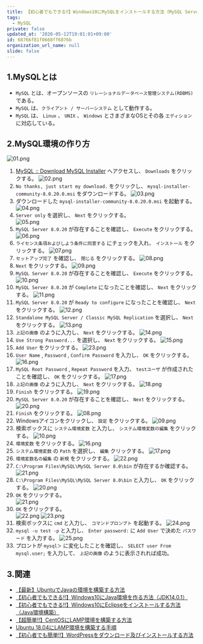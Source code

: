 ```yaml
---
title: 【初心者でもできる‼】Windows10にMySQLをインストールする方法（MySQL Server 8.0.20）
tags:
  - MySQL
private: false
updated_at: '2020-05-12T19:01:01+09:00'
id: 68766f81f0668ff6876b
organization_url_name: null
slide: false
---
```

## 1.MySQLとは
- `MySQL` とは、オープンソースの `リレーショナルデータベース管理システム(RDBMS)` である。
- `MySQL` は、`クライアント / サーバーシステム` として動作する。
- `MySQL` は、 `Linux` 、 `UNIX` 、 `Windows` とさまざまなOSとその各 `エディション` に対応している。

## 2.MySQL環境の作り方

![01.png](https://qiita-image-store.s3.ap-northeast-1.amazonaws.com/0/449867/7e557af4-8373-9d74-627a-8a0925dc3656.png)
1. [MySQL :: Download MySQL Installer](https://dev.mysql.com/downloads/windows/installer/8.0.html) へアクセスし、 `Downloads` をクリックする。
![02.png](https://qiita-image-store.s3.ap-northeast-1.amazonaws.com/0/449867/c17e634d-ef44-f30d-7f3b-8cb2049f9720.png)
2. `No thanks, just start my download.` をクリックし、 `mysql-installer-community-8.0.20.0.msi` をダウンロードする。
![03.png](https://qiita-image-store.s3.ap-northeast-1.amazonaws.com/0/449867/8481dca1-b697-dd0c-7c7a-c216e25fe49c.png)
3. ダウンロードした `mysql-installer-community-8.0.20.0.msi` を起動する。
![04.png](https://qiita-image-store.s3.ap-northeast-1.amazonaws.com/0/449867/165c763d-7d45-310f-fd40-7555be2cc9ad.png)
4. `Server only` を選択し、 `Next` をクリックする。            
![05.png](https://qiita-image-store.s3.ap-northeast-1.amazonaws.com/0/449867/42474e6c-4244-d0b0-0f21-a61caf39565c.png)
5. `MySQL Server 8.0.20` が存在することを確認し、 `Execute` をクリックする。            
![06.png](https://qiita-image-store.s3.ap-northeast-1.amazonaws.com/0/449867/c343d522-3cf5-3af3-df89-0d3f02d09983.png)
6. `ライセンス条項およびしよう条件に同意する` にチェックを入れ、 `インストール` をクリックする。 
![07.png](https://qiita-image-store.s3.ap-northeast-1.amazonaws.com/0/449867/303e5f16-87b4-2a84-afed-b952b5ffa16e.png)
7. `セットアップ完了` を確認し、 `閉じる` をクリックする。
![08.png](https://qiita-image-store.s3.ap-northeast-1.amazonaws.com/0/449867/e34c6643-0a15-9aef-f496-1f583064e67e.png)
8. `Next` をクリックする。
![09.png](https://qiita-image-store.s3.ap-northeast-1.amazonaws.com/0/449867/52e05d2c-e84f-cfb7-5bfc-bd9ea1b859ca.png)
9. `MySQL Server 8.0.20` が存在することを確認し、 `Execute` をクリックする。         
![10.png](https://qiita-image-store.s3.ap-northeast-1.amazonaws.com/0/449867/b5d01693-2836-d9e9-d5a5-bce86b29336b.png)
10. `MySQL Server 8.0.20` が `Complete` になったことを確認し、 `Next` をクリックする。
![11.png](https://qiita-image-store.s3.ap-northeast-1.amazonaws.com/0/449867/1f40d5b4-e94b-2470-cbf5-395b58ded0bd.png)
11. `MySQL Server 8.0.20` が `Ready to configure` になったことを確認し、 `Next` をクリックする。
![12.png](https://qiita-image-store.s3.ap-northeast-1.amazonaws.com/0/449867/21df61f0-1fe0-41c5-8989-67e0d2299d3f.png)
12. `Standalone MySQL Server / Classic MySQL Replication` を選択し、 `Next` をクリックする。
![13.png](https://qiita-image-store.s3.ap-northeast-1.amazonaws.com/0/449867/ef8f05bc-82f7-c4ce-daad-0fdd4e1485a1.png)
13. `上記の画像` のように入力し、 `Next` をクリックする。
![14.png](https://qiita-image-store.s3.ap-northeast-1.amazonaws.com/0/449867/4ba5b09e-d1e5-1c6f-795c-181e120cfd12.png)
14. `Use Strong Password...` を選択し、 `Next` をクリックする。
![15.png](https://qiita-image-store.s3.ap-northeast-1.amazonaws.com/0/449867/b855a695-819c-ba07-3736-31d9fc89c308.png)
15. `Add User` をクリックする。
![23.png](https://qiita-image-store.s3.ap-northeast-1.amazonaws.com/0/449867/317d7abf-33e9-4e45-99ba-a9f8faa0b90e.png)
16. `User Name` , `Password` , `Confirm Password` を入力し、 `OK` をクリックする。
![16.png](https://qiita-image-store.s3.ap-northeast-1.amazonaws.com/0/449867/fdcc6476-bfb0-275e-64d2-d5c32564cd1c.png)
17. `MySQL Root Password` , `Repeat Password` を入力、 `testユーザ` が作成されたことを確認し、 `OK` をクリックする。
![17.png](https://qiita-image-store.s3.ap-northeast-1.amazonaws.com/0/449867/6a3ad70a-9221-9c80-0dbd-ada75dfa1e6f.png)
18. `上記の画像` のように入力し、 `Next` をクリックする。
![18.png](https://qiita-image-store.s3.ap-northeast-1.amazonaws.com/0/449867/4e31fb8d-03cc-ab3d-da69-9dcad8ee27d5.png)
19. `Finish` をクリックする。
![19.png](https://qiita-image-store.s3.ap-northeast-1.amazonaws.com/0/449867/3efe0632-7d17-dcd4-218e-c296841252c8.png)
20. `MySQL Server 8.0.20` が存在することを確認し、 `Next` をクリックする。 
![20.png](https://qiita-image-store.s3.ap-northeast-1.amazonaws.com/0/449867/bf33b9c2-0478-2c11-aed5-e57aa1318024.png)
21. `Finish` をクリックする。
![08.png](https://qiita-image-store.s3.ap-northeast-1.amazonaws.com/0/449867/4733f3ba-21a9-6ace-31ed-62548656b4eb.png)
22. Windowsアイコンをクリックし、 `設定` をクリックする。
![09.png](https://qiita-image-store.s3.ap-northeast-1.amazonaws.com/0/449867/e6f120f2-3e7c-10aa-427a-a3561bd2bdad.png)
23. 検索ボックスに `システム環境変数` と入力し、 `システム環境変数の編集` をクリックする。
![10.png](https://qiita-image-store.s3.ap-northeast-1.amazonaws.com/0/449867/f18f1ea1-21b3-2a59-c99b-89d62cdff33e.png)
24. `環境変数` をクリックする。
![16.png](https://qiita-image-store.s3.ap-northeast-1.amazonaws.com/0/449867/8b870180-8476-36d3-22fc-4c9269c61e2a.png)
25. `システム環境変数` の `Path` を選択し、 `編集` クリックする。
![17.png](https://qiita-image-store.s3.ap-northeast-1.amazonaws.com/0/449867/9f5466d7-8bc0-fc57-0893-c34e7d147c7c.png)
26. `環境変数名の編集` の `新規` をクリックする。
![22.png](https://qiita-image-store.s3.ap-northeast-1.amazonaws.com/0/449867/07c9e041-901f-4be5-2af9-37821ecf73a8.png)
27. `C:\Program Files\MySQL\MySQL Server 8.0\bin` が存在するか確認する。
![21.png](https://qiita-image-store.s3.ap-northeast-1.amazonaws.com/0/449867/952f66e1-c013-6479-4b36-5d3bce7d3c4a.png)
28. `C:\Program Files\MySQL\MySQL Server 8.0\bin` と入力し、 `OK` をクリックする。
![20.png](https://qiita-image-store.s3.ap-northeast-1.amazonaws.com/0/449867/d1e60c5b-43e0-b362-8e52-1bb88e1cc082.png)
29. `OK` をクリックする。                            
![21.png](https://qiita-image-store.s3.ap-northeast-1.amazonaws.com/0/449867/f0eb1119-0adc-31f8-502c-32f95d66bd52.png)
30. `OK` をクリックする。                  
![22.png](https://qiita-image-store.s3.ap-northeast-1.amazonaws.com/0/449867/73a0e22e-c500-a42a-f60f-82f6ddc13bb3.png)
![23.png](https://qiita-image-store.s3.ap-northeast-1.amazonaws.com/0/449867/351c92f9-efad-b067-c284-7f8cf28112bb.png)
31. 検索ボックスに `cmd` と入力し、 `コマンドプロンプト` を起動する。
![24.png](https://qiita-image-store.s3.ap-northeast-1.amazonaws.com/0/449867/c4ca3b03-ffb7-b0b0-7e67-c96e7381b425.png)
32. `mysql -u test -p` と入力し、 `Enter password:` に `Add User` で決めた `パスワード` を入力する。
![25.png](https://qiita-image-store.s3.ap-northeast-1.amazonaws.com/0/449867/f3dcbb4e-fcc0-e6df-9464-0b739b6ca12d.png)
33. プロントが `mysql＞` に変化したことを確認し、 `SELECT user From mysql.user;` を入力して、 `上記の画像` のように表示されれば成功。

## 3.関連
- [【最新】UbuntuでJavaの環境を構築する方法](https://qiita.com/ryome/items/37c53e9638a9c6ea146a)
- [【初心者でもできる‼】Windows10にJava環境を作る方法（JDK14.0.1）](https://qiita.com/ryome/items/30135570954e36196821)
- [【初心者でもできる‼】Windows10にEclipseをインストールする方法（Java環境構築）](https://qiita.com/ryome/items/b47c5acdaa52cffbec58)
- [【超簡単!!】CentOSにLAMP環境を構築する方法](https://qiita.com/ryome/items/931abd54c9b8a46c9722)
- [Ubuntu 18.04にLAMP環境を構築する手順](https://qiita.com/ryome/items/be8a811a5a7c175d7c7b)
- [【初心者でも簡単!!】WordPressをダウンロード及びインストールする方法](https://qiita.com/ryome/items/ca73897b67dc9c4a3df0)

